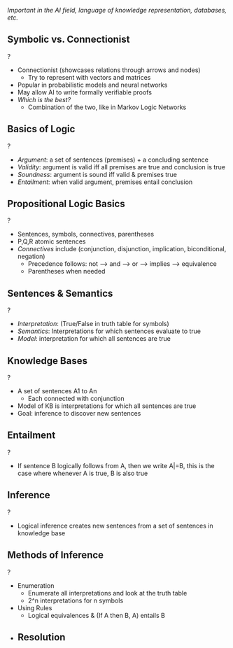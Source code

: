 *Important in the AI field, language of knowledge representation, databases, etc.*

## Symbolic vs. Connectionist 
?
- Connectionist (showcases relations through arrows and nodes)
	- Try to represent with vectors and matrices
- Popular in probabilistic models and neural networks
- May allow AI to write formally verifiable proofs
- *Which is the best?*
	- Combination of the two, like in Markov Logic Networks

## Basics of Logic
?
- *Argument*: a set of sentences (premises) + a concluding sentence
- *Validity*: argument is valid iff all premises are true and conclusion is true
- *Soundness*: argument is sound iff valid & premises true
- *Entailment*: when valid argument, premises entail conclusion
<!--SR:!2025-09-29,4,270-->

## Propositional Logic Basics
?
- Sentences, symbols, connectives, parentheses
- P,Q,R atomic sentences
- *Connectives* include (conjunction, disjunction, implication, biconditional, negation)
	- Precedence follows: not --> and --> or --> implies --> equivalence
	- Parentheses when needed

## Sentences & Semantics
?
- *Interpretation*: (True/False in truth table for symbols)
- *Semantics*: Interpretations for which sentences evaluate to true
- *Model*: interpretation for which all sentences are true

## Knowledge Bases
?
- A set of sentences A1 to An
	- Each connected with conjunction
- Model of KB is interpretations for which all sentences are true
- Goal: inference to discover new sentences

## Entailment
?
- If sentence B logically follows from A, then we write A|=B, this is the case where whenever A is true, B is also true

## Inference
?
- Logical inference creates new sentences from a set of sentences in knowledge base
<!--SR:!2025-09-29,4,270-->

## Methods of Inference
?
- Enumeration
	- Enumerate all interpretations and look at the truth table
	- 2^n interpretations for n symbols
- Using Rules
	- Logical equivalences & (If A then B, A) entails B
- Resolution
	- 